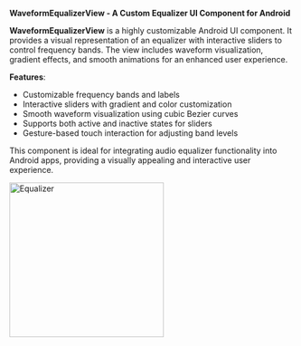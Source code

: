 **WaveformEqualizerView - A Custom Equalizer UI Component for Android**

**WaveformEqualizerView** is a highly customizable Android UI component. It provides a visual representation of an equalizer with interactive sliders to control frequency bands. The view includes waveform visualization, gradient effects, and smooth animations for an enhanced user experience.

**Features**:
- Customizable frequency bands and labels
- Interactive sliders with gradient and color customization
- Smooth waveform visualization using cubic Bezier curves
- Supports both active and inactive states for sliders
- Gesture-based touch interaction for adjusting band levels

This component is ideal for integrating audio equalizer functionality into Android apps, providing a visually appealing and interactive user experience.

<img width="273" alt="Equalizer" src="https://github.com/user-attachments/assets/01099928-ac33-4aa7-9c22-4d956b6cc429" />

